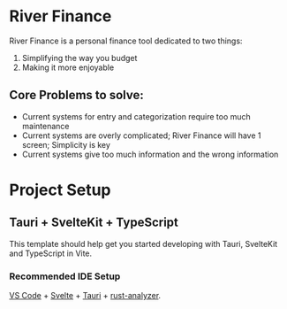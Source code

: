 # River Finance
River Finance is a personal finance tool dedicated to two things:
1. Simplifying the way you budget
2. Making it more enjoyable

## Core Problems to solve:
- Current systems for entry and categorization require too much maintenance
- Current systems are overly complicated; River Finance will have 1 screen; Simplicity is key
- Current systems give too much information and the wrong information

# Project Setup

## Tauri + SvelteKit + TypeScript

This template should help get you started developing with Tauri, SvelteKit and TypeScript in Vite.

### Recommended IDE Setup

[VS Code](https://code.visualstudio.com/) + [Svelte](https://marketplace.visualstudio.com/items?itemName=svelte.svelte-vscode) + [Tauri](https://marketplace.visualstudio.com/items?itemName=tauri-apps.tauri-vscode) + [rust-analyzer](https://marketplace.visualstudio.com/items?itemName=rust-lang.rust-analyzer).

